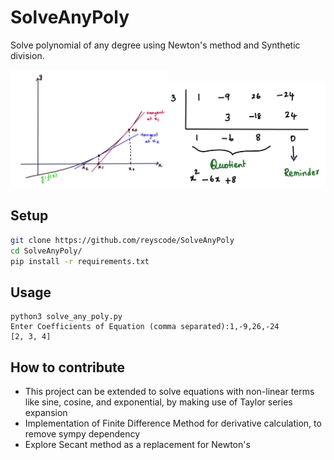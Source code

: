 # SolveAnyPoly

Solve polynomial of any degree using Newton's method and Synthetic division.

<img src="/images/graph-1.png" width=50% /><img src="/images/8-rev.png" width=50% />



## Setup

```bash
git clone https://github.com/reyscode/SolveAnyPoly
cd SolveAnyPoly/
pip install -r requirements.txt
```

## Usage

```console
python3 solve_any_poly.py
Enter Coefficients of Equation (comma separated):1,-9,26,-24
[2, 3, 4]
```


## How to contribute

- This project can be extended to solve equations with non-linear terms like sine, cosine, and exponential, by making use of Taylor series expansion
- Implementation of Finite Difference Method for derivative calculation, to remove sympy dependency
- Explore Secant method as a replacement for Newton's
